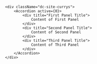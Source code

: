     <div className="dc-site-currys">
        <Accordion active={0}>
            <div title="First Panel Title">
                Content of First Panel
            </div>
            <div title="Second Panel Title">
                Content of Second Panel
            </div>
            <div title="Third Panel Title">
                Content of Third Panel
            </div>
        </Accordion>
    </div>
    